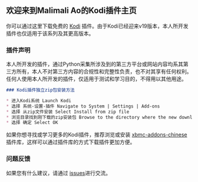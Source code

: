 ## 欢迎来到Malimali Ao的Kodi插件主页

你可以通过这里下载免费的 [Kodi](https://www.kodi.tv/) 插件。由于Kodi已经迎来v19版本，本人所开发插件也仅适用于该系列及其更高版本。


### 插件声明

本人所开发的插件，通过Python采集所涉及到的第三方平台或网站内容均系其第三方所有，本人不对第三方内容的合规性和完整性负责，也不对其享有任何权利。任何人使用本人所开发的插件，仅适用于测试和学习目的，不得用以其他用途。

```markdown
### Kodi插件独立zip包安装方法

* 进入Kodi系统 Launch Kodi
* 选择 系统-设置-插件 Navigate to System | Settings | Add-ons
* 选择 从zip文件安装 Select Install from zip file
* 浏览目录找到刚下载的zip安装包 Browse to the directory where the new downloaded zip file is being stored.
* 选择 确定 Select OK

```

如果你想寻找或学习更多的Kodi插件，推荐浏览或安装 [xbmc-addons-chinese](https://github.com/taxigps/xbmc-addons-chinese) 插件库，这样可以通过插件库的方式下载插件更加方便。


### 问题反馈

如果您有什么建议，请通过 [issues](https://github.com/malimaliao/kodi-addons/issues)进行交流。
